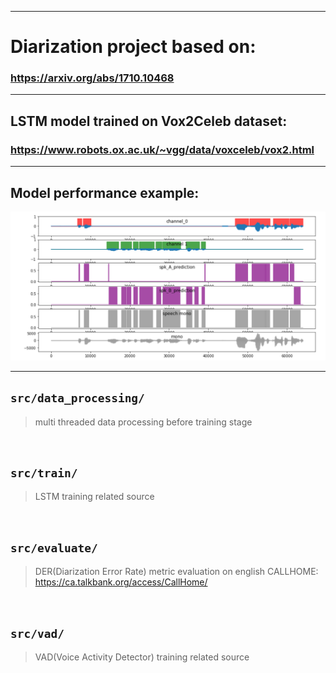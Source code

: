 ***
# Diarization project based on:
### https://arxiv.org/abs/1710.10468


***
## LSTM model trained on Vox2Celeb dataset:
### https://www.robots.ox.ac.uk/~vgg/data/voxceleb/vox2.html
 
***

## Model performance example: <br/>
<img src="./img/diarization_example.png">

***

## `src/data_processing/`
> multi threaded data processing before training stage

<br />

## `src/train/`
> LSTM training related source


<br/>

## `src/evaluate/`
> DER(Diarization Error Rate) metric evaluation on english CALLHOME: <br/> https://ca.talkbank.org/access/CallHome/

<br/>

## `src/vad/`
> VAD(Voice Activity Detector) training related source

<br/>


